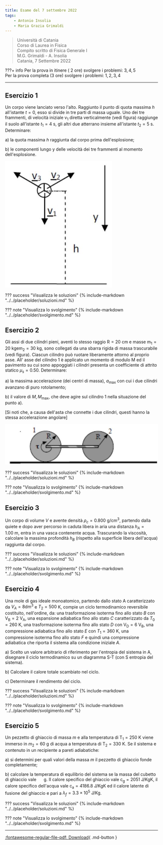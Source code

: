 ```yaml
---
title: Esame del 7 settembre 2022
tags:
    - Antonio Insolia
    - Maria Grazia Grimaldi
---
```


>Università di Catania<br>
Corso di Laurea in Fisica<br>
Compito scritto di Fisica Generale I<br>
M.G. Grimaldi - A. Insolia<br>
Catania, 7 Settembre 2022

???+ info
   Per la prova in itinere ( 2 ore) svolgere i problemi: $3,4,5$<br>
   Per la prova completa (3 ore) svolgere i problemi: $1,2,3,4$

---

## Esercizio 1

Un corpo viene lanciato verso l'alto. Raggiunto il punto di quota
massima $h$ all'istante $t=0$, esso si divide in tre parti di massa
uguale. Uno dei tre frammenti, di velocità iniziale $\mathrm{v}_{1}$
diretta verticalmente (vedi figura) raggiunge il suolo all'istante
$t_{1}=4 \mathrm{~s}$, gli altri due atterrano insieme all'istante
$t_{2}=5 \mathrm{~s}$. Determinare:

a\) la quota massima $h$ raggiunta dal corpo prima dell'esplosione;

b\) le componenti lungo y delle velocità dei tre frammenti al momento
dell'esplosione.

![image](../images/2023_05_14_f312833f6ad620ab7ea5g-1(1).jpg)

??? success "Visualizza le soluzioni"
    {% include-markdown "../../placeholder/soluzioni.md" %}

??? note "Visualizza lo svolgimento"
    {% include-markdown "../../placeholder/svolgimento.md" %}

## Esercizio 2

Gli assi di due cilindri pieni, aventi lo stesso raggio
$\mathrm{R}=20 \mathrm{~cm}$ e masse
$\mathrm{m}_{1}=20 \mathrm{~kg} \mathrm{e} \mathrm{m}_{2}=30 \mathrm{~kg}$,
sono collegati da una sbarra rigida di massa trascurabile (vedi figura).
Ciascun cilindro può ruotare liberamente attorno al proprio asse. All'
asse del cilindro 1 è applicato un momento di modulo $\mathrm{M}$ ed il
pavimento su cui sono appoggiati i cilindri presenta un coefficiente di
attrito statico $\mu_{s}=0.50$. Determinare:

a\) la massima accelerazione (dei centri di massa), $a_{\max }$ con cui i
due cilindri avanzano di puro rotolamento;

b\) il valore di $M, M_{\max }$, che deve agire sul cilindro 1 nella
situazione del punto a).

\[Si noti che, a causa dell'asta che connette i due cilindri, questi
hanno la stessa accelerazione angolare\]

![image](../images/2023_05_14_f312833f6ad620ab7ea5g-1.jpg)

??? success "Visualizza le soluzioni"
    {% include-markdown "../../placeholder/soluzioni.md" %}

??? note "Visualizza lo svolgimento"
    {% include-markdown "../../placeholder/svolgimento.md" %}

## Esercizio 3

Un corpo di volume $V$ e avente densità
$\rho_{c}=0.800 \mathrm{~g} / \mathrm{cm}^{3}$, partendo dalla quiete e
dopo aver percorso in caduta libera in aria una distanza
$h_{A}=1.00 \mathrm{~m}$, entra in una vasca contenente acqua.
Trascurando la viscosità, calcolare la massima profondità $h_{B}$
(rispetto alla superficie libera dell'acqua) raggiunta dal corpo.

??? success "Visualizza le soluzioni"
    {% include-markdown "../../placeholder/soluzioni.md" %}

??? note "Visualizza lo svolgimento"
    {% include-markdown "../../placeholder/svolgimento.md" %}

## Esercizio 4

Una mole di gas ideale monoatomico, partendo dallo stato A
caratterizzato da $V_{A}=8 \mathrm{dm}^{3}$ e $T_{2}=500$ $\mathrm{K}$,
compie un ciclo termodinamico reversibile costituito, nell'ordine, da:
una trasformazione isoterma fino allo stato $B$ con
$\mathrm{V}_{\mathrm{B}}=2 \mathrm{~V}_{\mathrm{A}}$, una espansione
adiabatica fino allo stato $C$ caratterizzato da
$T_{0}=260 \mathrm{~K}$, una trasformazione isoterma fino allo stato $D$
con $\mathrm{V}_{\mathrm{D}}=6 \mathrm{~V}_{\mathrm{B}}$, una
compressione adiabatica fino allo stato $E$ con $T_{1}=360 \mathrm{~K}$,
una compressione isoterma fino allo stato $F$ e quindi una compressione
adiabatica che riporta il sistema alla condizione iniziale $A$.

a\) Scelto un valore arbitrario di riferimento per l'entropia del sistema
in A, disegnare il ciclo termodinamico su un diagramma S-T (con S
entropia del sistema).

b\) Calcolare il calore totale scambiato nel ciclo.

c\) Determinare il rendimento del ciclo.

??? success "Visualizza le soluzioni"
    {% include-markdown "../../placeholder/soluzioni.md" %}

??? note "Visualizza lo svolgimento"
    {% include-markdown "../../placeholder/svolgimento.md" %}

## Esercizio 5

Un pezzetto di ghiaccio di massa $m$ e alla temperatura di
$\mathrm{T}_{1}=250 \mathrm{~K}$ viene immerso in $m_{2}=60 \mathrm{~g}$
di acqua a temperatura di $\mathrm{T}_{2}=330 \mathrm{~K}$. Se il
sistema e contenuto in un recipiente a pareti adiabatiche:

a\) si determini per quali valori della massa $m$ il pezzetto di ghiaccio
fonde completamente;

b\) calcolare la temperatura di equilibrio del sistema se la massa del
cubetto di ghiaccio vale $\quad$ g. II calore specifico del ghiaccio
vale $\mathrm{c}_{\mathrm{g}}=2051 \mathrm{~J} / \mathrm{KgK}$, il
calore specifico dell'acqua vale
$\mathrm{c}_{\mathrm{a}}=4186.8 \mathrm{~J} / \mathrm{KgK}$ ed il calore
latente di fusione del ghiaccio e pari a
$\lambda_{f}=3.3 \times 10^{5} \mathrm{~J} / \mathrm{Kg}$.

??? success "Visualizza le soluzioni"
    {% include-markdown "../../placeholder/soluzioni.md" %}

??? note "Visualizza lo svolgimento"
    {% include-markdown "../../placeholder/svolgimento.md" %}

---

[:fontawesome-regular-file-pdf: Download](../pdf/2022-09-07.pdf){ .md-button }
